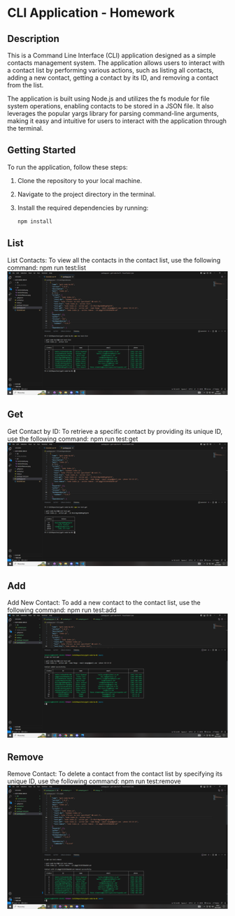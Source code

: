 # CLI Application - Homework

## Description

This is a Command Line Interface (CLI) application designed as a simple contacts management system. The application allows users to interact with a contact list by performing various actions, such as listing all contacts, adding a new contact, getting a contact by its ID, and removing a contact from the list.

The application is built using Node.js and utilizes the fs module for file system operations, enabling contacts to be stored in a JSON file. It also leverages the popular yargs library for parsing command-line arguments, making it easy and intuitive for users to interact with the application through the terminal.

## Getting Started

To run the application, follow these steps:

1. Clone the repository to your local machine.

2. Navigate to the project directory in the terminal.

3. Install the required dependencies by running:
   ```bash
   npm install
   ```

## List

List Contacts: To view all the contacts in the contact list, use the following command:
npm run test:list
![List contacts](pic/testList.png)

## Get

Get Contact by ID: To retrieve a specific contact by providing its unique ID, use the following command:
npm run test:get
![Get contact](pic/testListGet.png)

## Add

Add New Contact: To add a new contact to the contact list, use the following command:
npm run test:add
![Add contact](pic/testListAdd.png)

## Remove

Remove Contact: To delete a contact from the contact list by specifying its unique ID, use the following command:
npm run test:remove
![Remove contact](pic/testListRemove.png)
